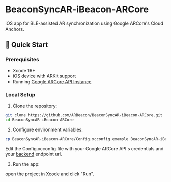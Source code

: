 # BeaconSyncAR-iBeacon-ARCore

iOS app for BLE-assisted AR synchronization using Google ARCore's Cloud Anchors.

## 🚀 Quick Start

### Prerequisites
- Xcode 16+
- iOS device with ARKit support
- Running [Google ARCore API Instance](https://console.cloud.google.com/apis/library/arcore)

### Local Setup

1. Clone the repository: 
```bash
git clone https://github.com/ARBeacon/BeaconSyncAR-iBeacon-ARCore.git
cd BeaconSyncAR-iBeacon-ARCore
```
2. Configure environment variables:
```bash
cp BeaconSyncAR-iBeacon-ARCore/Config.xcconfig.example BeaconSyncAR-iBeacon-ARCore/Config.xcconfig
```
Edit the Config.xcconfig file with your Google ARCore API's credentials and your [backend](https://github.com/ARBeacon/BeaconSyncAR-api) endpoint url.

3. Run the app:

open the project in Xcode and click "Run".